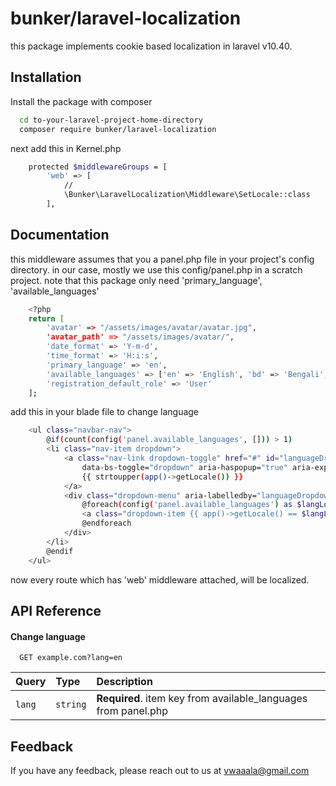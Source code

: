 
# bunker/laravel-localization

this package implements cookie based localization in laravel v10.40.
## Installation

Install the package with composer

```bash
  cd to-your-laravel-project-home-directory
  composer require bunker/laravel-localization
```
next add this in Kernel.php

```bash
    protected $middlewareGroups = [
        'web' => [
            //
            \Bunker\LaravelLocalization\Middleware\SetLocale::class
        ],
```
## Documentation
this middleware assumes that you a panel.php file in your project's config directory. in our case, mostly we use this config/panel.php in a scratch project. note that this package only need 'primary_language', 'available_languages'


```bash
    <?php
    return [
        'avatar' => "/assets/images/avatar/avatar.jpg",
        'avatar_path' => "/assets/images/avatar/",
        'date_format' => 'Y-m-d',
        'time_format' => 'H:i:s',
        'primary_language' => 'en',
        'available_languages' => ['en' => 'English', 'bd' => 'Bengali', 'sp' => 'Spanish'],
        'registration_default_role' => 'User'
    ];

```
add this in your blade file to change language

```bash
    <ul class="navbar-nav">
        @if(count(config('panel.available_languages', [])) > 1)
        <li class="nav-item dropdown">
            <a class="nav-link dropdown-toggle" href="#" id="languageDropdown" role="button"
                data-bs-toggle="dropdown" aria-haspopup="true" aria-expanded="false">
                {{ strtoupper(app()->getLocale()) }}
            </a>
            <div class="dropdown-menu" aria-labelledby="languageDropdown">
                @foreach(config('panel.available_languages') as $langLocale => $langName)
                <a class="dropdown-item {{ app()->getLocale() == $langLocale ? 'd-none': '' }}" href="{{ url()->current() }}?lang={{ $langLocale }}">{{ $langName }}</a>
                @endforeach
            </div>
        </li>
        @endif
    </ul>

```

now every route which has 'web' middleware attached, will be localized.
## API Reference

#### Change language

```http
  GET example.com?lang=en
```

| Query | Type     | Description                       |
| :-------- | :------- | :-------------------------------- |
| `lang`      | `string` | **Required**. item key from available_languages from panel.php |



## Feedback

If you have any feedback, please reach out to us at vwaaala@gmail.com

